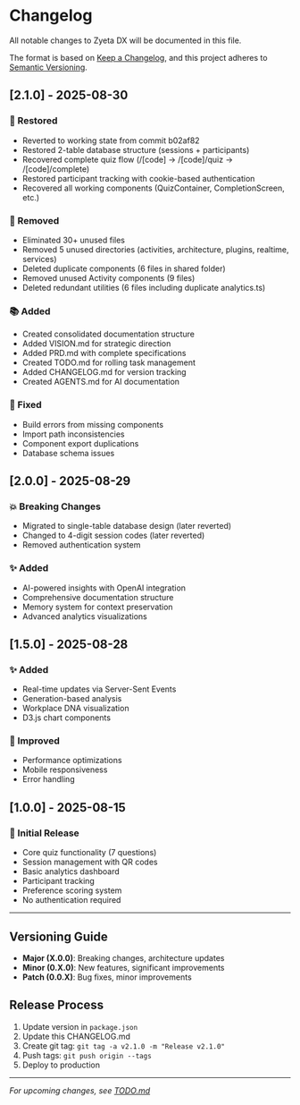 # Changelog

All notable changes to Zyeta DX will be documented in this file.

The format is based on [Keep a Changelog](https://keepachangelog.com/en/1.0.0/),
and this project adheres to [Semantic Versioning](https://semver.org/spec/v2.0.0.html).

## [2.1.0] - 2025-08-30

### 🔄 Restored
- Reverted to working state from commit b02af82
- Restored 2-table database structure (sessions + participants)
- Recovered complete quiz flow (/[code] → /[code]/quiz → /[code]/complete)
- Restored participant tracking with cookie-based authentication
- Recovered all working components (QuizContainer, CompletionScreen, etc.)

### 🧹 Removed
- Eliminated 30+ unused files
- Removed 5 unused directories (activities, architecture, plugins, realtime, services)
- Deleted duplicate components (6 files in shared folder)
- Removed unused Activity components (9 files)
- Deleted redundant utilities (6 files including duplicate analytics.ts)

### 📚 Added
- Created consolidated documentation structure
- Added VISION.md for strategic direction
- Added PRD.md with complete specifications
- Created TODO.md for rolling task management
- Added CHANGELOG.md for version tracking
- Created AGENTS.md for AI documentation

### 🔧 Fixed
- Build errors from missing components
- Import path inconsistencies
- Component export duplications
- Database schema issues

## [2.0.0] - 2025-08-29

### 💥 Breaking Changes
- Migrated to single-table database design (later reverted)
- Changed to 4-digit session codes (later reverted)
- Removed authentication system

### ✨ Added
- AI-powered insights with OpenAI integration
- Comprehensive documentation structure
- Memory system for context preservation
- Advanced analytics visualizations

## [1.5.0] - 2025-08-28

### ✨ Added
- Real-time updates via Server-Sent Events
- Generation-based analysis
- Workplace DNA visualization
- D3.js chart components

### 🔧 Improved
- Performance optimizations
- Mobile responsiveness
- Error handling

## [1.0.0] - 2025-08-15

### 🎉 Initial Release
- Core quiz functionality (7 questions)
- Session management with QR codes
- Basic analytics dashboard
- Participant tracking
- Preference scoring system
- No authentication required

---

## Versioning Guide

- **Major (X.0.0)**: Breaking changes, architecture updates
- **Minor (0.X.0)**: New features, significant improvements
- **Patch (0.0.X)**: Bug fixes, minor improvements

## Release Process

1. Update version in `package.json`
2. Update this CHANGELOG.md
3. Create git tag: `git tag -a v2.1.0 -m "Release v2.1.0"`
4. Push tags: `git push origin --tags`
5. Deploy to production

---

*For upcoming changes, see [TODO.md](./TODO.md)*